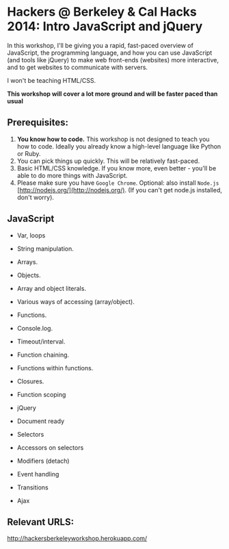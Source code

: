 # Hackers @ Berkeley & Cal Hacks 2014: Intro JavaScript and jQuery

In this workshop, I'll be giving you a rapid, fast-paced overview of JavaScript, the programming language, and how you can use JavaScript (and tools like jQuery) to make web front-ends (websites) more interactive, and to get websites to communicate with servers.

I won't be teaching HTML/CSS.

**This workshop will cover a lot more ground and will be faster paced than usual**

## Prerequisites:

1. **You know how to code.** This workshop is not designed to teach you how to code. Ideally you already know a high-level language like Python or Ruby.
2. You can pick things up quickly. This will be relatively fast-paced.
3. Basic HTML/CSS knowledge. If you know more, even better - you'll be able to do more things with JavaScript.
4. Please make sure you have `Google Chrome`. Optional: also install `Node.js` [http://nodejs.org/](http://nodejs.org/). (If you can't get node.js installed, don't worry).

## JavaScript

* Var, loops
* String manipulation.
* Arrays.
* Objects.
* Array and object literals.
* Various ways of accessing (array/object).
* Functions.
* Console.log.
* Timeout/interval.
* Function chaining.
* Functions within functions.
* Closures.
* Function scoping

* jQuery
* Document ready
* Selectors
* Accessors on selectors
* Modifiers (detach)
* Event handling
* Transitions
* Ajax

## Relevant URLS:

http://hackersberkeleyworkshop.herokuapp.com/